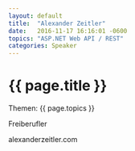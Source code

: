```yaml
---
layout: default
title:  "Alexander Zeitler"
date:   2016-11-17 16:16:01 -0600
topics: "ASP.NET Web API / REST"
categories: Speaker
---
```


# {{ page.title }}

Themen: {{ page.topics }}

Freiberufler

alexanderzeitler.com